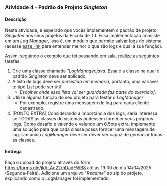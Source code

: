 ### Atividade 4 - Padrão de Projeto *Singleton*



#### Descrição

Nesta atividade, é esperado que vocês implementem o padrão de projeto *Singleton* nos seus projetos da Escola de T.I. Essa implementação consiste em um *Log Manager*, isso é, um módulo que permite salvar logs do sistema (acesse [esse link](https://aws.amazon.com/pt/what-is/log-files/) para entender melhor o que são logs e qual a sua função).

Assim, seguindo o exemplo que foi passando em sala, realize as seguintes tarefas:

1. Crie uma classe chamada *"LogManager.java*. Essa é a classe na qual o padrão *Singleton* deve ser aplicado;
2. A lista de logs deve ser *persistida em memória*, portanto, uma variável to tipo *List<String>* pode ser útil
    + *Escolher onde essa lista vai ser guardada faz parte do exercício*;\
3. Utilize alguma função do seu projeto para testar o *LogManager*
    + Por exemplo, registre uma mensagem de log para cada cliente cadastrado.
4. [PONTO EXTRA] Considerando a importância dos logs, seria interessa se TODAS as classes do sistemas pudessem fornecer seus próprios logs. Como desafio e valendo e valendo um 0.5pts extra, implemente uma solução para que cada classe possa forncer uma mensagem de log. Um único *LogManager* deve ser dever ser capaz de gerenciar todas as classes.

#### Entrega
Faça o upload do projeto através do form https://forms.gle/jkALAe22rhDadFWB8 até as 19:00 do dia 14/04/2025 (Segunda-Feira). Adicione um arquivo "*Readme*" ao zip do projeto, explicando como o LogManager foi implementado.

